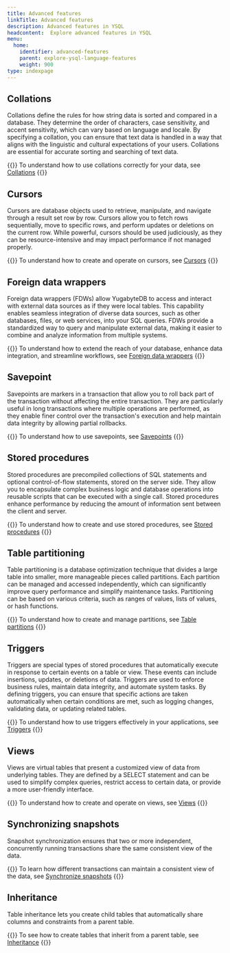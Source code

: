 ```yaml
---
title: Advanced features
linkTitle: Advanced features
description: Advanced features in YSQL
headcontent:  Explore advanced features in YSQL
menu:
  home:
    identifier: advanced-features
    parent: explore-ysql-language-features
    weight: 900
type: indexpage
---
```


## Collations

Collations define the rules for how string data is sorted and compared in a database. They determine the order of characters, case sensitivity, and accent sensitivity, which can vary based on language and locale. By specifying a collation, you can ensure that text data is handled in a way that aligns with the linguistic and cultural expectations of your users. Collations are essential for accurate sorting and searching of text data.

{{<lead link="collations/">}}
To understand how to use collations correctly for your data, see [Collations](collations/)
{{</lead>}}

## Cursors

Cursors are database objects used to retrieve, manipulate, and navigate through a result set row by row. Cursors allow you to fetch rows sequentially, move to specific rows, and perform updates or deletions on the current row. While powerful, cursors should be used judiciously, as they can be resource-intensive and may impact performance if not managed properly.

{{<lead link="cursor/">}}
To understand how to create and operate on cursors, see [Cursors](cursor/)
{{</lead>}}

## Foreign data wrappers

Foreign data wrappers (FDWs) allow YugabyteDB to access and interact with external data sources as if they were local tables. This capability enables seamless integration of diverse data sources, such as other databases, files, or web services, into your SQL queries. FDWs provide a standardized way to query and manipulate external data, making it easier to combine and analyze information from multiple systems.

{{<lead link="foreign-data-wrappers/">}}
To understand how to extend the reach of your database, enhance data integration, and streamline workflows, see [Foreign data wrappers](foreign-data-wrappers/)
{{</lead>}}

## Savepoint

Savepoints are markers in a transaction that allow you to roll back part of the transaction without affecting the entire transaction. They are particularly useful in long transactions where multiple operations are performed, as they enable finer control over the transaction's execution and help maintain data integrity by allowing partial rollbacks.

{{<lead link="savepoints/">}}
To understand how to use savepoints, see [Savepoints](savepoints/)
{{</lead>}}

## Stored procedures

Stored procedures are precompiled collections of SQL statements and optional control-of-flow statements, stored on the server side. They allow you to encapsulate complex business logic and database operations into reusable scripts that can be executed with a single call. Stored procedures enhance performance by reducing the amount of information sent between the client and server.

{{<lead link="stored-procedures/">}}
To understand how to create and use stored procedures, see [Stored procedures](stored-procedures/)
{{</lead>}}

## Table partitioning

Table partitioning is a database optimization technique that divides a large table into smaller, more manageable pieces called partitions. Each partition can be managed and accessed independently, which can significantly improve query performance and simplify maintenance tasks. Partitioning can be based on various criteria, such as ranges of values, lists of values, or hash functions.

{{<lead link="partitions/">}}
To understand how to create and manage partitions, see [Table partitions](partitions/)
{{</lead>}}

## Triggers

Triggers are special types of stored procedures that automatically execute in response to certain events on a table or view. These events can include insertions, updates, or deletions of data. Triggers are used to enforce business rules, maintain data integrity, and automate system tasks. By defining triggers, you can ensure that specific actions are taken automatically when certain conditions are met, such as logging changes, validating data, or updating related tables.

{{<lead link="triggers/">}}
To understand how to use triggers effectively in your applications, see [Triggers](triggers/)
{{</lead>}}

## Views

Views are virtual tables that present a customized view of data from underlying tables. They are defined by a SELECT statement and can be used to simplify complex queries, restrict access to certain data, or provide a more user-friendly interface.

{{<lead link="views/">}}
To understand how to create and operate on views, see [Views](views/)
{{</lead>}}

## Synchronizing snapshots

Snapshot synchronization ensures that two or more independent, concurrently running transactions share the same consistent view of the data.

{{<lead link="snapshot-synchronization/">}}
To learn how different transactions can maintain a consistent view of the data, see [Synchronize snapshots](snapshot-synchronization/)
{{</lead>}}

## Inheritance

Table inheritance lets you create child tables that automatically share columns and constraints from a parent table.

{{<lead link="inheritance/">}}
To see how to create tables that inherit from a parent table, see [Inheritance](inheritance/)
{{</lead>}}
